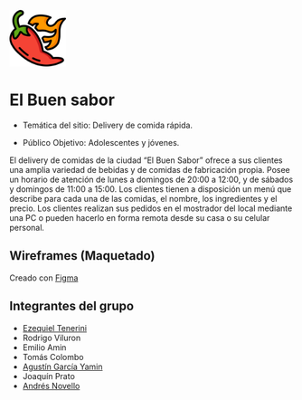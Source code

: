 <div> 
    <p>
        <img
            src="logo.png"
            alt="logochilepicante"
            width="100px"
            height="100px"
        /> 
     </p>
</div>

# El Buen sabor

- Temática del sitio: Delivery de comida rápida.

- Público Objetivo: Adolescentes y jóvenes.

El delivery de comidas de la ciudad “El Buen Sabor” ofrece a sus clientes una amplia variedad de bebidas y de comidas de fabricación propia. Posee un horario de atención de lunes a domingos de 20:00 a 12:00, y de sábados y domingos de 11:00 a 15:00. Los clientes tienen a disposición un menú que describe para cada una de las comidas, el nombre, los ingredientes y el precio. Los clientes realizan sus pedidos en el mostrador del local mediante una PC o pueden hacerlo en forma remota desde su casa o su celular personal.

## Wireframes (Maquetado)

Creado con [Figma](https://www.figma.com/file/R2utHd19tgI1UhXmW5YprR/Pimienta-Pasi%C3%B3n-proyect?type=design&node-id=0%3A1&mode=design&t=RXO8I4jtgYzOW2up-1)

## Integrantes del grupo

- [Ezequiel Tenerini](https://github.com/Teneze)
- Rodrigo Viluron
- Emilio Amin
- Tomás Colombo
- [Agustín García Yamin](https://github.com/agusgarcia18)
- Joaquín Prato
- [Andrés Novello](https://github.com/andresnovello)
